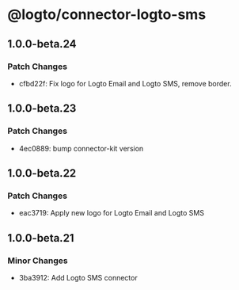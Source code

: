 # @logto/connector-logto-sms

## 1.0.0-beta.24

### Patch Changes

- cfbd22f: Fix logo for Logto Email and Logto SMS, remove border.

## 1.0.0-beta.23

### Patch Changes

- 4ec0889: bump connector-kit version

## 1.0.0-beta.22

### Patch Changes

- eac3719: Apply new logo for Logto Email and Logto SMS

## 1.0.0-beta.21

### Minor Changes

- 3ba3912: Add Logto SMS connector
